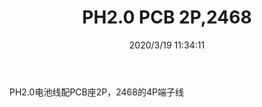 ﻿---
layout: post 
title: PH2.0 PCB 2P,2468 
tags: PH
categories: wire-harness
overview: 
series: 
part_number: 
thumb_img: static/202003/245-thumb-20200319193523.jpg
small_img: static/202003/245-20200319193523.jpg
date: 2020/3/19 11:34:11
---


PH2.0电池线配PCB座2P，2468的4P端子线
